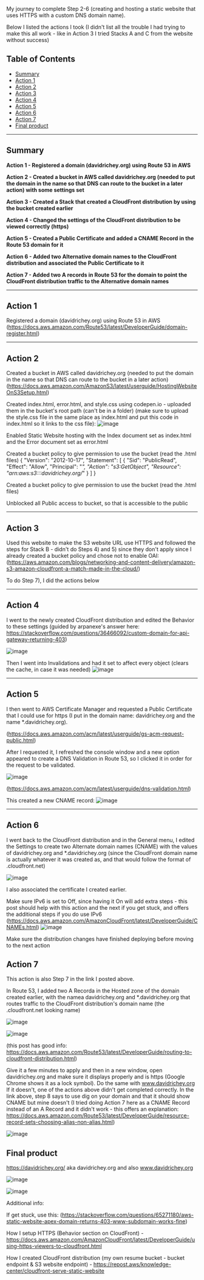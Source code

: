 My journey to complete Step 2-6 (creating and hosting a static website that uses HTTPS with a custom DNS domain name).

Below I listed the actions I took (I didn't list all the trouble I had trying to make this all work - like in Action 3 I tried Stacks A and C from the website without success)

## Table of Contents
- [Summary](#Summary)
- [Action 1](#Action-1)
- [Action 2](#Action-2)
- [Action 3](#Action-3)
- [Action 4](#Action-4)
- [Action 5](#Action-5)
- [Action 6](#Action-6)
- [Action 7](#Action-7)
- [Final product](#Final-product)

***
## Summary
**Action 1 - Registered a domain (davidrichey.org) using Route 53 in AWS**

**Action 2 - Created a bucket in AWS called davidrichey.org (needed to put the domain in the name so that DNS can route to the bucket in a later action) with some settings set**

**Action 3 - Created a Stack that created a CloudFront distribution by using the bucket created earlier**

**Action 4 - Changed the settings of the CloudFront distribution to be viewed correctly (https)**

**Action 5 - Created a Public Certificate and added a CNAME Record in the Route 53 domain for it**

**Action 6 - Added two Alternative domain names to the CloudFront distribution and associated the Public Certificate to it**

**Action 7 - Added two A records in Route 53 for the domain to point the CloudFront distribution traffic to the Alternative domain names**
***

## Action 1 
Registered a domain (davidrichey.org) using Route 53 in AWS (https://docs.aws.amazon.com/Route53/latest/DeveloperGuide/domain-register.html)
***
## Action 2
Created a bucket in AWS called davidrichey.org (needed to put the domain in the name so that DNS can route to the bucket in a later action) (https://docs.aws.amazon.com/AmazonS3/latest/userguide/HostingWebsiteOnS3Setup.html)
  
  Created index.html, error.html, and style.css using codepen.io - uploaded them in the bucket's root path (can't be in a folder) (make sure to upload the style.css file in the same place as index.html and put this code in index.html so it links to the css file):
  ![image](https://github.com/StudentLoans999/AWS/assets/77641113/342d1c61-d7bb-4448-817b-340d4800093a)
  
  Enabled Static Website hosting with the Index document set as index.html and the Error document set as error.html
  
  Created a bucket policy to give permission to use the bucket (read the .html files)
  {
    "Version": "2012-10-17",
    "Statement": [
        {
            "Sid": "PublicRead",
            "Effect": "Allow",
            "Principal": "*",
            "Action": "s3:GetObject",
            "Resource": "arn:aws:s3:::davidrichey.org/*"
        }
    ]
}
  
  Created a bucket policy to give permission to use the bucket (read the .html files)
  
  Unblocked all Public access to bucket, so that is accessible to the public
***
## Action 3 
Used this website to make the S3 website URL use HTTPS and followed the steps for Stack B - didn't do Steps 4) and 5) since they don't apply since I already created a bucket policy and chose not to enable OAI: (https://aws.amazon.com/blogs/networking-and-content-delivery/amazon-s3-amazon-cloudfront-a-match-made-in-the-cloud/)
  
  To do Step 7), I did the actions below
***
## Action 4
I went to the newly created CloudFront distribution and edited the Behavior to these settings (guided by arpanexe's answer here: https://stackoverflow.com/questions/36466092/custom-domain-for-api-gateway-returning-403)

![image](https://github.com/StudentLoans999/AWS/assets/77641113/83259752-f2cb-4a1b-8d55-2595c7e9cd3f)

  Then I went into Invalidations and had it set to affect every object (clears the cache, in case it was needed)
  ![image](https://github.com/StudentLoans999/AWS/assets/77641113/a84b88c8-bff0-4c4f-a0a5-2fe0dc366696)
***
## Action 5
I then went to AWS Certificate Manager and requested a Public Certificate that I could use for https (I put in the domain name: davidrichey.org and the name *.davidrichey.org). 
  
  (https://docs.aws.amazon.com/acm/latest/userguide/gs-acm-request-public.html)
  
  After I requested it, I refreshed the console window and a new option appeared to create a DNS Validation in Route 53, so I clicked it in order for the request to be validated.
  
  ![image](https://github.com/StudentLoans999/AWS/assets/77641113/7bee600b-2033-488d-bec2-5d7297e4a649)

  (https://docs.aws.amazon.com/acm/latest/userguide/dns-validation.html)
  
  This created a new CNAME record:
  ![image](https://github.com/StudentLoans999/AWS/assets/77641113/7cce6b7b-1ab9-4faf-b740-ec9f227aea66)
***
## Action 6
I went back to the CloudFront distribution and in the General menu, I edited the Settings to create two Alternate domain names (CNAME) with the values of davidrichey.org and *.davidrichey.org (since the CloudFront domain name is actually whatever it was created as, and that would follow the format of .cloudfront.net)
  
  ![image](https://github.com/StudentLoans999/AWS/assets/77641113/3d27fe94-2abf-4c97-a0c2-7f0183d3057c)
  
  I also associated the certificate I created earlier.
  
  Make sure IPv6 is set to Off, since having it On will add extra steps - this post should help with this action and the next if you get stuck, and offers the additional steps if you do use IPv6 (https://docs.aws.amazon.com/AmazonCloudFront/latest/DeveloperGuide/CNAMEs.html)
  ![image](https://github.com/StudentLoans999/AWS/assets/77641113/8274cd55-51c2-4046-bcd7-54094149a6e7)
  
  Make sure the distribution changes have finished deploying before moving to the next action
## Action 7
This action is also Step 7 in the link I posted above.

  In Route 53, I added two A Recorda in the Hosted zone of the domain created earlier, with the namea davidrichey.org and *.davidrichey.org that routes traffic to the CloudFront distribution's domain name (the .cloudfront.net looking name) 
  
  ![image](https://github.com/StudentLoans999/AWS/assets/77641113/f59897c3-2ea0-430e-a48a-4382145a7a85)

  ![image](https://github.com/StudentLoans999/AWS/assets/77641113/310a738f-baaa-4148-850e-32f989a3937b)
  
  (this post has good info: https://docs.aws.amazon.com/Route53/latest/DeveloperGuide/routing-to-cloudfront-distribution.html)
  
  Give it a few minutes to apply and then in a new window, open davidrichey.org and make sure it displays properly and is https (Google Chrome shows it as a lock symbol). Do the same with www.davidrichey.org
  If it doesn't, one of the actions above didn't get completed correctly. In the link above, step 8 says to use dig on your domain and that it should show CNAME but mine doesn't (I tried doing Action 7 here as a CNAME Record instead of an A Record and it didn't work - this offers an explanation: https://docs.aws.amazon.com/Route53/latest/DeveloperGuide/resource-record-sets-choosing-alias-non-alias.html)
  
  ![image](https://github.com/StudentLoans999/AWS/assets/77641113/625788bc-9d51-44d7-b318-cf80876b9b52)

## Final product
https://davidrichey.org/ aka davidrichey.org and also www.davidrichey.org

![image](https://github.com/StudentLoans999/AWS/assets/77641113/90024662-4a40-4334-8747-477aa276360c)

![image](https://github.com/StudentLoans999/AWS/assets/77641113/008dc996-1979-4802-a1b3-6816800453a8)

Additional info:

If get stuck, use this: (https://stackoverflow.com/questions/65271180/aws-static-website-apex-domain-returns-403-www-subdomain-works-fine)

How I setup HTTPS (Behavior section on CloudFront) -
https://docs.aws.amazon.com/AmazonCloudFront/latest/DeveloperGuide/using-https-viewers-to-cloudfront.html

How I created CloudFront distribution (my own resume bucket - bucket endpoint & S3 website endpoint) -
https://repost.aws/knowledge-center/cloudfront-serve-static-website
